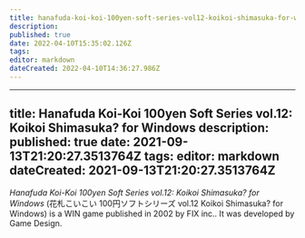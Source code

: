 ```yaml
---
title: hanafuda-koi-koi-100yen-soft-series-vol12-koikoi-shimasuka-for-windows
description: 
published: true
date: 2022-04-10T15:35:02.126Z
tags: 
editor: markdown
dateCreated: 2022-04-10T14:36:27.986Z
---
```


---
title: Hanafuda Koi-Koi 100yen Soft Series vol.12: Koikoi Shimasuka? for Windows
description: 
published: true
date: 2021-09-13T21:20:27.3513764Z 
tags: 
editor: markdown
dateCreated: 2021-09-13T21:20:27.3513764Z
---
_Hanafuda Koi-Koi 100yen Soft Series vol.12: Koikoi Shimasuka? for Windows_ (<span lang='ja'>花札こいこい 100円ソフトシリーズ vol.12 Koikoi Shimasuka? for Windows</span>) is a WIN game published in 2002 by FIX inc..
It was developed by Game Design.
